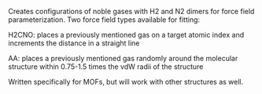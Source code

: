 Creates configurations of noble gases with H2 and N2 dimers for force field parameterization. Two force field types available for fitting:

H2CNO: places a previously mentioned gas on a target atomic index and increments the distance in a straight line

AA: places a previously mentioned gas randomly around the molecular structure within 0.75-1.5 times the vdW radii of the structure

Written specifically for MOFs, but will work with other structures as well.
